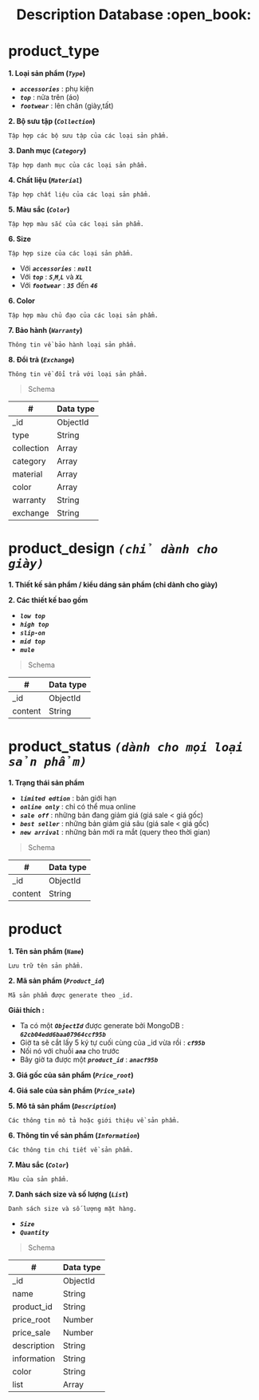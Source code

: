 <h1 align="center">Description Database :open_book:</h1>

# product_type

**1. Loại sản phẩm (_*`Type`*_)**

- _**`accessories`**_ : phụ kiện
- _**`top`**_ : nửa trên (áo)
- _**`footwear`**_ : lên chân (giày,tất)

**2. Bộ sưu tập (_*`Collection`*_)**

    Tập hợp các bộ sưu tập của các loại sản phẩm.

**3. Danh mục (_*`Category`*_)**

    Tập hợp danh mục của các loại sản phẩm.

**4. Chất liệu (_*`Material`*_)**

    Tập hợp chất liệu của các loại sản phẩm.

**5. Màu sắc (_*`Color`*_)**

    Tập hợp màu sắc của các loại sản phẩm.

**6. Size**

    Tập hợp size của các loại sản phẩm.

- Với **_`accessories`_** : **_`null`_**
- Với **_`top`_** : **_`S`_**,**_`M`_**,**_`L`_** và **_`XL`_**
- Với **_`footwear`_** : **_`35`_** đến **_`46`_**

**6. Color**

    Tập hợp màu chủ đạo của các loại sản phẩm.

**7. Bảo hành (_*`Warranty`*_)**

    Thông tin về bảo hành loại sản phẩm.

**8. Đổi trả (_*`Exchange`*_)**

    Thông tin về đổi trả với loại sản phẩm.

> Schema

| #          | Data type |
| ---------- | --------- |
| \_id       | ObjectId  |
| type       | String    |
| collection | Array     |
| category   | Array     |
| material   | Array     |
| color      | Array     |
| warranty   | String    |
| exchange   | String    |

# product_design *`(chỉ dành cho giày)`*

**1. Thiết kế sản phẩm / kiểu dáng sản phẩm (chỉ dành cho giày)**

**2. Các thiết kế bao gồm**

- _**`low top`**_
- _**`high top`**_
- _**`slip-on`**_
- _**`mid top`**_
- _**`mule`**_

> Schema

| #       | Data type |
| ------- | --------- |
| \_id    | ObjectId  |
| content | String    |

# product_status *`(dành cho mọi loại sản phẩm)`*

**1. Trạng thái sản phẩm**

- _**`limited edtion`**_ : bản giới hạn
- _**`online only`**_ : chỉ có thể mua online
- _**`sale off`**_ : những bản đang giảm giá (giá sale < giá gốc)
- _**`best seller`**_ : những bản giảm giá sâu (giá sale < giá gốc)
- _**`new arrival`**_ : những bản mới ra mắt (query theo thời gian)

> Schema

| #       | Data type |
| ------- | --------- |
| \_id    | ObjectId  |
| content | String    |

# product

**1. Tên sản phẩm (_*`Name`*_)**

    Lưu trữ tên sản phẩm.

**2. Mã sản phẩm (_*`Product_id`*_)**

    Mã sản phẩm được generate theo _id.

**Giải thích :**

- Ta có một _**`ObjectId`**_ được generate bởi MongoDB : _**`62cb04edd6baa07964ccf95b`**_
- Giờ ta sẽ cắt lấy 5 ký tự cuối cùng của \_id vừa rồi : _**`cf95b`**_
- Nối nó với chuỗi _**`ana`**_ cho trước
- Bây giờ ta được một _**`product_id`**_ : _**`anacf95b`**_

**3. Giá gốc của sản phẩm (_*`Price_root`*_)**

**4. Giá sale của sản phẩm (_*`Price_sale`*_)**

**5. Mô tả sản phẩm (_*`Description`*_)**

    Các thông tin mô tả hoặc giới thiệu về sản phẩm.

**6. Thông tin về sản phẩm (_*`Information`*_)**

    Các thông tin chi tiết về sản phẩm.

**7. Màu sắc (_*`Color`*_)**

    Màu của sản phẩm.

**7. Danh sách size và số lượng (_*`List`*_)**

    Danh sách size và số lượng mặt hàng.

- _**`Size`**_
- _**`Quantity`**_

> Schema

| #           | Data type |
| ----------- | --------- |
| \_id        | ObjectId  |
| name        | String    |
| product_id  | String    |
| price_root  | Number    |
| price_sale  | Number    |
| description | String    |
| information | String    |
| color       | String    |
| list        | Array     |

<p style="padding : 1000px">1<p>
